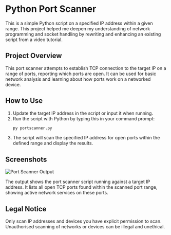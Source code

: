 # Python Port Scanner

This is a simple Python script on a specified IP address within a given range. This project helped me deepen my understanding of network programming and socket handling by rewriting and enhancing an existing script from a video tutorial.

## Project Overview
This port scanner attempts to establish TCP connection to the target IP on a range of ports, reporting which ports are open. It can be used for basic network analysis and learning about how ports work on a networked device.

## How to Use

1. Update the target IP address in the script or input it when running.  
2. Run the script with Python by typing this in your command prompt:  
   ```bash
   py portscanner.py
   ```
3. The script will scan the specified IP address for open ports within the defined range and display the results.

## Screenshots
![Port Scanner Output](Output_Screenshot/output-screenshot.png)

The output shows the port scanner script running against a target IP address. It lists all open TCP ports found within the scanned port range, showing active network services on these ports.

## Legal Notice
Only scan IP addresses and devices you have explicit permission to scan. Unauthorised scanning of networks or devices can be illegal and unethical.
